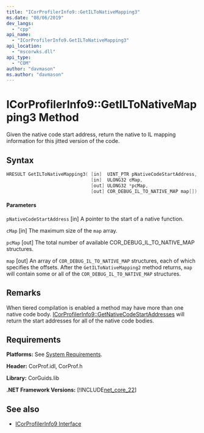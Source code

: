 ```yaml
---
title: "ICorProfilerInfo9::GetILToNativeMapping3"
ms.date: "08/06/2019"
dev_langs: 
  - "cpp"
api_name: 
  - "ICorProfilerInfo9.GetILToNativeMapping3"
api_location: 
  - "mscorwks.dll"
api_type: 
  - "COM"
author: "davmason"
ms.author: "davmason"
---
```

# ICorProfilerInfo9::GetILToNativeMapping3 Method
  
 Given the native code start address, return the native to IL mapping information for this jitted version of the code.   
  
## Syntax  
  
```cpp
HRESULT GetILToNativeMapping3( [in]  UINT_PTR pNativeCodeStartAddress,
                               [in]  ULONG32 cMap,
                               [out] ULONG32 *pcMap,
                               [out] COR_DEBUG_IL_TO_NATIVE_MAP map[]);
```  
  
#### Parameters  
 `pNativeCodeStartAddress`
 [in] A pointer to the start of a native function.

 `cMap`
 [in] The maximum size of the `map` array. 

 `pcMap`
 [out] The total number of available COR_DEBUG_IL_TO_NATIVE_MAP structures.

 `map`
 [out] An array of `COR_DEBUG_IL_TO_NATIVE_MAP` structures, each of which specifies the offsets. After the `GetILToNativeMapping2` method returns, `map` will contain some or all of the `COR_DEBUG_IL_TO_NATIVE_MAP` structures.

## Remarks  
 When tiered compilation is enabled a method may have more than one native code body. [ICorProfilerInfo9::GetNativeCodeStartAddresses](../../../../docs/framework/unmanaged-api/profiling/icorprofilerinfo9-getnativecodestartaddresses-method.md) will return the start addresses for all of the native code bodies.

## Requirements  
 **Platforms:** See [System Requirements](../../../../docs/framework/get-started/system-requirements.md).  
  
 **Header:** CorProf.idl, CorProf.h  
  
 **Library:** CorGuids.lib  
  
 **.NET Framework Versions:** [!INCLUDE[net_core_22](../../../../includes/net-core-22-md.md)] 
  
## See also
- [ICorProfilerInfo9 Interface](../../../../docs/framework/unmanaged-api/profiling/icorprofilerinfo9-interface.md)

